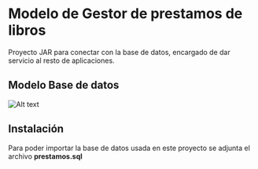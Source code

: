 # Modelo de Gestor de prestamos de libros

Proyecto JAR para conectar con la base de datos, encargado de dar servicio al resto de aplicaciones.

## Modelo Base de datos

![Alt text](https://github.com/ipartek/java_2018_0508/blob/ainaraGoitia/prestamos_libros/prestamos_libros_mvc/screenshot-prestamos.PNG)

## Instalación 
Para poder importar la base de datos usada en este proyecto se adjunta el archivo **prestamos.sql** 
